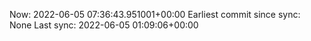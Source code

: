 Now: 2022-06-05 07:36:43.951001+00:00 Earliest commit since sync: None Last sync: 2022-06-05 01:09:06+00:00
